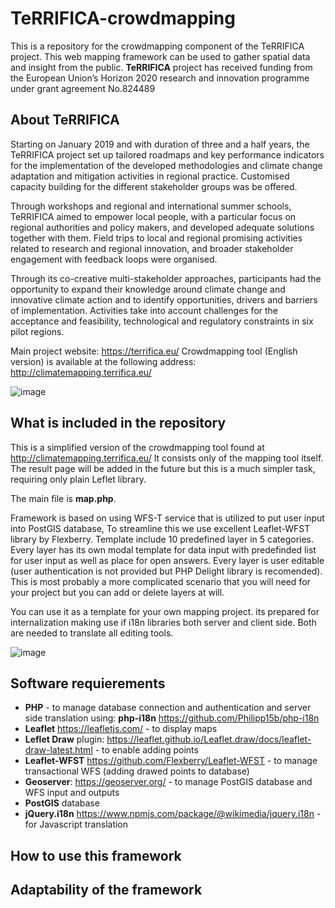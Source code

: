 # TeRRIFICA-crowdmapping
This is a repository for the crowdmapping component of the TeRRIFICA project. This web mapping framework can be used to gather spatial data and insight from the public.
**TeRRIFICA** project has received funding from the European Union’s Horizon 2020 research and innovation programme under grant agreement No.824489

## About TeRRIFICA

Starting on January 2019 and with duration of three and a half years, the TeRRIFICA project set up tailored roadmaps and key performance indicators for the implementation of the developed methodologies and climate change adaptation and mitigation activities in regional practice. Customised capacity building for the different stakeholder groups was be offered.

Through workshops and regional and international summer schools, TeRRIFICA aimed to empower local people, with a particular focus on regional authorities and policy makers, and developed adequate solutions together with them. Field trips to local and regional promising activities related to research and regional innovation, and broader stakeholder engagement with feedback loops were organised.

Through its co-creative multi-stakeholder approaches, participants had the opportunity to expand their knowledge around climate change and innovative climate action and to identify opportunities, drivers and barriers of implementation. Activities take into account challenges for the acceptance and feasibility, technological and regulatory constraints in six pilot regions.

Main project website: https://terrifica.eu/
Crowdmapping tool (English version) is available at the following address: http://climatemapping.terrifica.eu/

![image](https://user-images.githubusercontent.com/10100274/171247090-f85bb75e-c27f-431b-9b61-e7130e74506a.png)


## What is included in the repository

This is a simplified version of the crowdmapping tool found at http://climatemapping.terrifica.eu/ It consists only of the mapping tool itself. The result page will be added in the future but this is a much simpler task, requiring only plain Leflet library. 

The main file is **map.php**. 

Framework is based on using WFS-T service that is utilized to put user input into PostGIS database, To streamline this we use excellent Leaflet-WFST library by Flexberry. Template include 10 predefined layer in 5 categories. Every layer has its own modal template for data input with predefinded list for user input as well as place for open answers. Every layer is user editable (user authentication is not provided but PHP Delight library is recomended). This is most probably a more complicated scenario that you will need for your project but you can add or delete layers at will.

You can use it as a template for your own mapping project. its prepared for internalization making use if i18n libraries both server and client side. Both are needed to translate all editing tools.

![image](https://user-images.githubusercontent.com/10100274/171258273-e2d22c80-ea78-490b-a856-2642a3127ea7.png)


## Software requierements

- **PHP** - to manage database connection and authentication and server side translation using: **php-i18n** https://github.com/Philipp15b/php-i18n
- **Leaflet** https://leafletjs.com/  - to display maps
- **Leflet Draw** plugin: https://leaflet.github.io/Leaflet.draw/docs/leaflet-draw-latest.html - to enable adding points
- **Leaflet-WFST** https://github.com/Flexberry/Leaflet-WFST - to manage transactional WFS (adding drawed points to database)
- **Geoserver**: https://geoserver.org/ - to manage PostGIS database and WFS input and outputs
- **PostGIS** database
- **jQuery.i18n** https://www.npmjs.com/package/@wikimedia/jquery.i18n - for Javascript translation

## How to use this framework

## Adaptability of the framework



